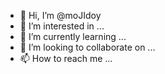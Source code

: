 - 👋 Hi, I’m @moJIdoy
- 👀 I’m interested in ...
- 🌱 I’m currently learning ...
- 💞️ I’m looking to collaborate on ...
- 📫 How to reach me ...

<!---
moJIdoy/moJIdoy is a ✨ special ✨ repository because its `README.md` (this file) appears on your GitHub profile.
You can click the Preview link to take a look at your changes.
--->
